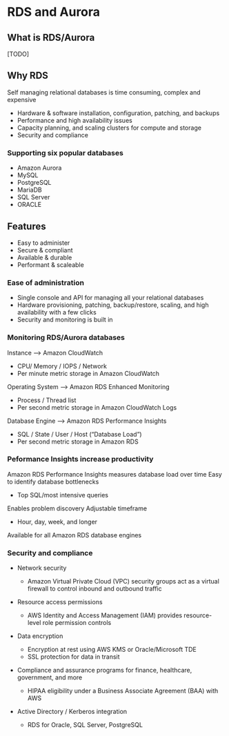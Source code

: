# RDS and Aurora

## What is RDS/Aurora

[TODO]

## Why RDS

Self managing relational databases is time consuming, complex and expensive

* Hardware & software installation, configuration, patching, and backups
* Performance and high availability issues
* Capacity planning, and scaling clusters for compute and storage
* Security and compliance

### Supporting six popular databases

* Amazon Aurora
* MySQL
* PostgreSQL
* MariaDB
* SQL Server
* ORACLE

## Features

* Easy to administer
* Secure & compliant
* Available & durable
* Performant & scaleable

### Ease of administration

* Single console and API for managing all your relational databases
* Hardware provisioning, patching, backup/restore, scaling, and high availability with a few clicks
* Security and monitoring is built in

### Monitoring RDS/Aurora databases

Instance --> Amazon CloudWatch

* CPU/ Memory / IOPS / Network
* Per minute metric storage in Amazon CloudWatch

Operating System --> Amazon RDS Enhanced
Monitoring

* Process / Thread list
* Per second metric storage in Amazon CloudWatch Logs

Database Engine --> Amazon RDS Performance Insights

* SQL / State / User / Host (“Database Load”)
* Per second metric storage in Amazon RDS

### Peformance Insights increase productivity

Amazon RDS Performance Insights
measures database load over time
Easy to identify database
bottlenecks

* Top SQL/most intensive queries

Enables problem discovery
Adjustable timeframe

* Hour, day, week, and longer

Available for all Amazon RDS
database engines


### Security and compliance

* Network security

    * Amazon Virtual Private Cloud (VPC) security groups act as a virtual firewall to control inbound and outbound traffic

* Resource access permissions

    * AWS Identity and Access Management (IAM) provides resource-level role permission controls

* Data encryption

    * Encryption at rest using AWS KMS or Oracle/Microsoft TDE
    * SSL protection for data in transit

* Compliance and assurance programs for finance, healthcare, government, and more
  
    * HIPAA eligibility under a Business Associate Agreement (BAA) with AWS

* Active Directory / Kerberos integration

    * RDS for Oracle, SQL Server, PostgreSQL